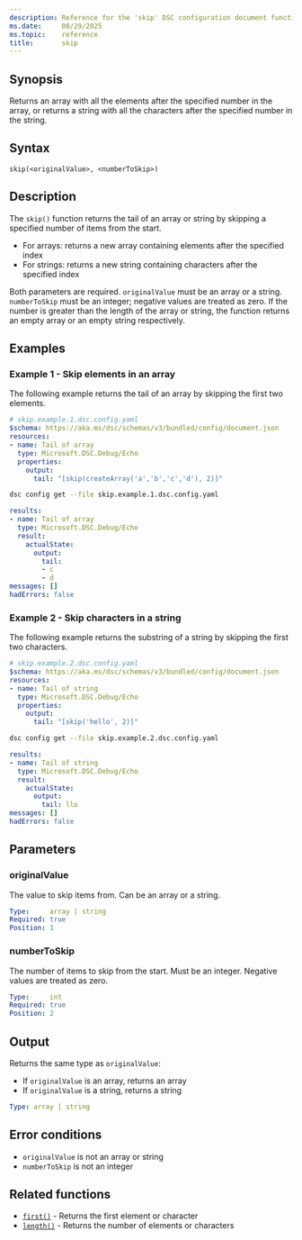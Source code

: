 ```yaml
---
description: Reference for the 'skip' DSC configuration document function
ms.date:     08/29/2025
ms.topic:    reference
title:       skip
---
```


## Synopsis

Returns an array with all the elements after the specified number in the array,
or returns a string with all the characters after the specified number in the
string.

## Syntax

```Syntax
skip(<originalValue>, <numberToSkip>)
```

## Description

The `skip()` function returns the tail of an array or string by skipping a
specified number of items from the start.

- For arrays: returns a new array containing elements after the specified index
- For strings: returns a new string containing characters after the specified index

Both parameters are required. `originalValue` must be an array or a string.
`numberToSkip` must be an integer; negative values are treated as zero. If the
number is greater than the length of the array or string, the function returns
an empty array or an empty string respectively.

## Examples

### Example 1 - Skip elements in an array

The following example returns the tail of an array by skipping the first two
elements.

```yaml
# skip.example.1.dsc.config.yaml
$schema: https://aka.ms/dsc/schemas/v3/bundled/config/document.json
resources:
- name: Tail of array
  type: Microsoft.DSC.Debug/Echo
  properties:
    output:
      tail: "[skip(createArray('a','b','c','d'), 2)]"
```

```bash
dsc config get --file skip.example.1.dsc.config.yaml
```

```yaml
results:
- name: Tail of array
  type: Microsoft.DSC.Debug/Echo
  result:
    actualState:
      output:
        tail:
        - c
        - d
messages: []
hadErrors: false
```

### Example 2 - Skip characters in a string

The following example returns the substring of a string by skipping the first
two characters.

```yaml
# skip.example.2.dsc.config.yaml
$schema: https://aka.ms/dsc/schemas/v3/bundled/config/document.json
resources:
- name: Tail of string
  type: Microsoft.DSC.Debug/Echo
  properties:
    output:
      tail: "[skip('hello', 2)]"
```

```bash
dsc config get --file skip.example.2.dsc.config.yaml
```

```yaml
results:
- name: Tail of string
  type: Microsoft.DSC.Debug/Echo
  result:
    actualState:
      output:
        tail: llo
messages: []
hadErrors: false
```

## Parameters

### originalValue

The value to skip items from. Can be an array or a string.

```yaml
Type:     array | string
Required: true
Position: 1
```

### numberToSkip

The number of items to skip from the start. Must be an integer. Negative values
are treated as zero.

```yaml
Type:     int
Required: true
Position: 2
```

## Output

Returns the same type as `originalValue`:

- If `originalValue` is an array, returns an array
- If `originalValue` is a string, returns a string

```yaml
Type: array | string
```

## Error conditions

- `originalValue` is not an array or string
- `numberToSkip` is not an integer

## Related functions

- [`first()`][00] - Returns the first element or character
- [`length()`][01] - Returns the number of elements or characters

<!-- Link reference definitions -->
[00]: ./first.md
[01]: ./length.md
